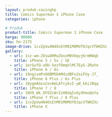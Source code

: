 ```yaml
---
layout: produk-casinghp
title: Comics Superman 3 iPhone Case
categories: iphone

# Produk
product-title: Comics Superman 3 iPhone Case
harga: 90000
sku: hn-2175
image-drive: 1cvZpVw4N4OsEtM01M0MUf8JqcVTWHZXc
gallery:
  - url: 1sz-wm-ZOswORMuZUxxM0VOqvjKrmRWqb
    title: iPhone 5 / 5s / SE
  - url: 1erGufQ-oOU-5ezfOmqhlMC7EyG-2RaYe
    title: iPhone 6 / 6s
  - url: 19ngismPx6OBM5D4MdzdBFv2oiFUy-J7_
    title: iPhone 6 Plus / 6s Plus
  - url: 10ygmAGxxCevAmLAfcybsI-yW_k6iJBqq
    title: iPhone 7 / 8
  - url: 1HX9_Wk_DFOZcWrZzH0dqIs6ydhmuQeYa
    title: iPhone 7 Plus / 8 Plus
  - url: 1cvZpVw4N4OsEtM01M0MUf8JqcVTWHZXc
    title: iPhone X
---
```

